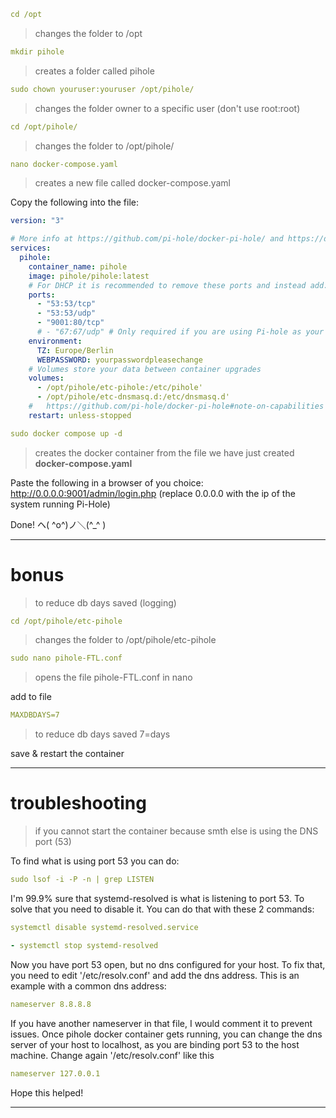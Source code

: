 ```yml
cd /opt
```

>changes the folder to /opt

```yml
mkdir pihole
```

>creates a folder called pihole

```yml
sudo chown youruser:youruser /opt/pihole/
```

>changes the folder owner to a specific user (don't use root:root)

```yml
cd /opt/pihole/
```

>changes the folder to /opt/pihole/

```yml
nano docker-compose.yaml
```

>creates a new file called docker-compose.yaml

Copy the following into the file:

```yml
version: "3"

# More info at https://github.com/pi-hole/docker-pi-hole/ and https://docs.pi-hole.net/
services:
  pihole:
    container_name: pihole
    image: pihole/pihole:latest
    # For DHCP it is recommended to remove these ports and instead add: network_mode: "host"
    ports:
      - "53:53/tcp"
      - "53:53/udp"
      - "9001:80/tcp"
      # - "67:67/udp" # Only required if you are using Pi-hole as your DHCP server
    environment:
      TZ: Europe/Berlin
      WEBPASSWORD: yourpasswordpleasechange
    # Volumes store your data between container upgrades
    volumes:
      - /opt/pihole/etc-pihole:/etc/pihole'
      - /opt/pihole/etc-dnsmasq.d:/etc/dnsmasq.d'
    #   https://github.com/pi-hole/docker-pi-hole#note-on-capabilities
    restart: unless-stopped
```

```yml
sudo docker compose up -d
```

>creates the docker container from the file we have just created **docker-compose.yaml**

Paste the following in a browser of you choice: http://0.0.0.0:9001/admin/login.php (replace 0.0.0.0 with the ip of the system running Pi-Hole)

Done! ヘ( ^o^)ノ＼(^_^ )
_________________________________________________________

# bonus

>to reduce db days saved (logging)

```yml
cd /opt/pihole/etc-pihole
```

>changes the folder to /opt/pihole/etc-pihole

```yml
sudo nano pihole-FTL.conf
```

>opens the file pihole-FTL.conf in nano

add to file

```yml
MAXDBDAYS=7      			
```

>to reduce db days saved  7=days

save & restart the container
_________________________________________________________
# troubleshooting

>if you cannot start the container because smth else is using the DNS port (53)

To find what is using port 53 you can do: 

```yml
sudo lsof -i -P -n | grep LISTEN
```

I'm 99.9% sure that systemd-resolved is what is listening to port 53. To solve that you need to disable it. You can do that with these 2 commands:

```yml
systemctl disable systemd-resolved.service
```

```yml
- systemctl stop systemd-resolved
```

Now you have port 53 open, but no dns configured for your host. To fix that, you need to edit '/etc/resolv.conf' and add the dns address. This is an example with a common dns address:

```yml
nameserver 8.8.8.8
```

If you have another nameserver in that file, I would comment it to prevent issues.
Once pihole docker container gets running, you can change the dns server of your host to localhost, as you are binding port 53 to the host machine. Change again '/etc/resolv.conf' like this

```yml
nameserver 127.0.0.1
```

Hope this helped!
_________________________________________________________
